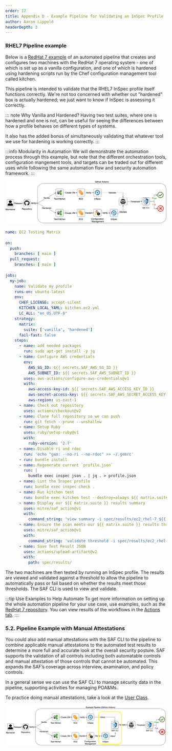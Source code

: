 ```yaml
---
order: 17
title: Appendix D - Example Pipeline for Validating an InSpec Profile
author: Aaron Lippold
headerDepth: 3
---
```


### RHEL7 Pipeline example 

Below is a [RedHat 7 example](https://github.com/mitre/redhat-enterprise-linux-7-stig-baseline/blob/master/.github/workflows/verify-ec2.yml) of an automated pipeline that creates and configures two machines with the RedHat 7 operating system - one of which is set up as a vanilla configuration, and one of which is hardened using hardening scripts run by the Chef configuration management tool called kitchen.

This pipeline is intended to validate that the RHEL7 InSpec profile itself functions correctly. We're not too concerned with whether out "hardened" box is actually hardened; we just want to know if InSpec is assessing it correctly.

::: note Why Vanilla and Hardened?
Having two test suites, where one is hardened and one is not, can be useful for seeing the differences between how a profile behaves on different types of systems.

It also has the added bonus of simultaneously validating that whatever tool we use for hardening is working correctly.
:::

:::info Modularity in Automation
We will demonstrate the automation process through this example, but note that the different orchestration tools, configuration mangement tools, and targets can be traded out for different uses while following the same automation flow and security automation framework.
:::

![The CI Pipeline](../../assets/img/CI_Pipeline_Flow_EC2_Example.png)

```yaml
name: EC2 Testing Matrix

on:
  push:
    branches: [ main ]
  pull_request:
    branches: [ main ]

jobs:
  my-job:
    name: Validate my profile
    runs-on: ubuntu-latest
    env:
      CHEF_LICENSE: accept-silent
      KITCHEN_LOCAL_YAML: kitchen.ec2.yml
      LC_ALL: "en_US.UTF-8"
    strategy:
      matrix:
        suite: ['vanilla', 'hardened']
      fail-fast: false
    steps:
      - name: add needed packages
        run: sudo apt-get install -y jq
      - name: Configure AWS credentials
        env:
          AWS_SG_ID: ${{ secrets.SAF_AWS_SG_ID }}
          AWS_SUBNET_ID: ${{ secrets.SAF_AWS_SUBNET_ID }}
        uses: aws-actions/configure-aws-credentials@v1
        with:
          aws-access-key-id: ${{ secrets.SAF_AWS_ACCESS_KEY_ID }}
          aws-secret-access-key: ${{ secrets.SAF_AWS_SECRET_ACCESS_KEY }}
          aws-region: us-east-1
      - name: Check out repository
        uses: actions/checkout@v2
      - name: Clone full repository so we can push
        run: git fetch --prune --unshallow
      - name: Setup Ruby
        uses: ruby/setup-ruby@v1
        with:
          ruby-version: '2.7'
      - name: Disable ri and rdoc
        run: 'echo "gem: --no-ri --no-rdoc" >> ~/.gemrc'
      - run: bundle install
      - name: Regenerate current `profile.json`
        run: |
          bundle exec inspec json . | jq . > profile.json
      - name: Lint the Inspec profile
        run: bundle exec inspec check .
      - name: Run kitchen test
        run: bundle exec kitchen test --destroy=always ${{ matrix.suite }}-rhel-7 || true
      - name: Display our ${{ matrix.suite }} results summary
        uses: mitre/saf_action@v1
        with:
          command_string: 'view summary -i spec/results/ec2_rhel-7_${{ matrix.suite }}.json'
      - name: Ensure the scan meets our ${{ matrix.suite }} results threshold
        uses: mitre/saf_action@v1
        with:
          command_string: 'validate threshold -i spec/results/ec2_rhel-7_${{ matrix.suite }}.json -F ${{ matrix.suite }}.threshold.yml'
      - name: Save Test Result JSON
        uses: actions/upload-artifact@v2
        with:
          path: spec/results/
```

The two machines are then tested by running an InSpec profile. The results are viewed and validated against a threshold to allow the pipeline to automatically pass or fail based on whether the results meet those thresholds. The SAF CLI is used to view and validate.

:::tip Use Examples to Help Automate
To get more information on setting up the whole automation pipeline for your use case, use examples, such as the [RedHat 7 repository](https://github.com/mitre/redhat-enterprise-linux-7-stig-baseline/). You can view results of the workflows in the [Actions tab](https://github.com/mitre/redhat-enterprise-linux-7-stig-baseline/actions).
:::

### 5.2. Pipeline Example with Manual Attestations

You could also add manual attestations with the SAF CLI to the pipeline to combine applicable manual attestations to the automated test results to determine a more full and accurate look at the overall security posture.​ SAF supports the validation of all controls including both automatable controls and manual attestation of those controls that cannot be automated. This expands the SAF’s coverage across interview, examination, and policy controls.​​

In a general sense we can use the SAF CLI to manage security data in the pipeline, supporting activities for managing POA&Ms.

To practice doing manual attestations, take a look at the [User Class](../user/12.md).

![The CI Pipeline - Attestation](../../assets/img/CI_Pipeline_Flow_EC2_Example_With_Attestation.png)

